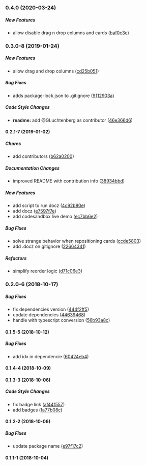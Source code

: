 ### 0.4.0 (2020-03-24)

##### New Features

*  allow disable drag n drop columns and cards ([baf0c3c](https://github.com/lobby-tech/react-kanban-dnd/commit/a0e9195a6aa3b9dff4a9599379c945c711048e74))

### 0.3.0-8 (2019-01-24)

##### New Features

*  allow drag and drop columns ([cd25b051](https://github.com/lucasbesen/react-kanban-dnd/commit/cd25b051626284b0f12491a05cf3a982328f35cb))

##### Bug Fixes

*  adds package-lock.json to .gitignore ([9112903a](https://github.com/lucasbesen/react-kanban-dnd/commit/9112903aa62726c6ad5579f2707f7c40801c35c5))

##### Code Style Changes

* **readme:**  add @GLuchtenberg as contributor ([46e366d6](https://github.com/lucasbesen/react-kanban-dnd/commit/46e366d6cfa0e45469ae681b8c0495305295977d))

#### 0.2.1-7 (2019-01-02)

##### Chores

*  add contributors ([b62a0200](https://github.com/lucasbesen/react-kanban-dnd/commit/b62a02009efafbfd99161d3445dd5522838be7ad))

##### Documentation Changes

*  improved README with contribution info ([38934bbd](https://github.com/lucasbesen/react-kanban-dnd/commit/38934bbd15b7447323a5883f8e73439f1cb285af))

##### New Features

*  add script to run docz ([4c92b80e](https://github.com/lucasbesen/react-kanban-dnd/commit/4c92b80ec4e6ec5fa3145059512e4381633c80b6))
*  add docz ([e7597f7e](https://github.com/lucasbesen/react-kanban-dnd/commit/e7597f7e73849ce26c6a5fffe96646f9b007062f))
*  add codesandbox live demo ([ec7bb6e2](https://github.com/lucasbesen/react-kanban-dnd/commit/ec7bb6e2648acbd73192f0e3b6df9953365d0302))

##### Bug Fixes

*  solve strange behavior when repositioning cards ([ccde5803](https://github.com/lucasbesen/react-kanban-dnd/commit/ccde5803f9c1da1c127d8083132ea49a49272e40))
*  add .docz on gitignore ([22664341](https://github.com/lucasbesen/react-kanban-dnd/commit/2266434117c3976c6e66bd3ce9d91db5b0c0c4cb))

##### Refactors

*  simplify reorder logic ([d71c06e3](https://github.com/lucasbesen/react-kanban-dnd/commit/d71c06e3c773157252400ce1d60bbb6a00f3a221))

### 0.2.0-6 (2018-10-17)

##### Bug Fixes

*  fix dependencies version ([444f2ff5](https://github.com/lucasbesen/react-kanban-dnd/commit/444f2ff53caa048c5f5510649d231f004f02c170))
*  update dependencies ([44639468](https://github.com/lucasbesen/react-kanban-dnd/commit/44639468ae8c10a43c008c52b01a0ffda2b5f103))
*  handle with typescript conversion ([56b93a8c](https://github.com/lucasbesen/react-kanban-dnd/commit/56b93a8cd7e30a94d3fba1891be59446aee096d2))

#### 0.1.5-5 (2018-10-12)

##### Bug Fixes

*  add idx in dependencie ([60424eb4](https://github.com/lucasbesen/react-kanban-dnd/commit/60424eb44d928b7fad1afa8a605bda81afee6d20))

#### 0.1.4-4 (2018-10-09)

#### 0.1.3-3 (2018-10-06)

##### Code Style Changes

*  fix badge link ([af44f557](https://github.com/lucasbesen/react-kanban-dnd/commit/af44f557e45c1590da218f091f5c53066beacfd0))
*  add badges ([fa77b08c](https://github.com/lucasbesen/react-kanban-dnd/commit/fa77b08ce962c17cb1dfdb43e553edd9751843b1))

#### 0.1.2-2 (2018-10-06)

##### Bug Fixes

*  update package name ([e97f17c2](https://github.com/lucasbesen/react-kanban-dnd/commit/e97f17c2e2f1e120c76fedc02228aea86e4e7b17))

#### 0.1.1-1 (2018-10-04)

